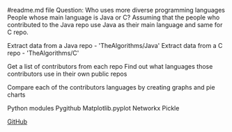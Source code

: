 #readme.md file
Question: Who uses more diverse programming languages
People whose main language is Java or C?
Assuming that the people who contributed to the Java repo use Java 
as their main language and same for C repo.

Extract data from a Java repo - 'TheAlgorithms/Java'
Extract data from a C repo - 'TheAlgorithms/C'

Get a list of contributors from each repo
Find out what languages those contributors use in their own public repos

Compare each of the contributors languages by creating graphs and pie charts

Python modules
Pygithub
Matplotlib.pyplot
Networkx
Pickle


[GitHub](https://github.com/44520-w19)
